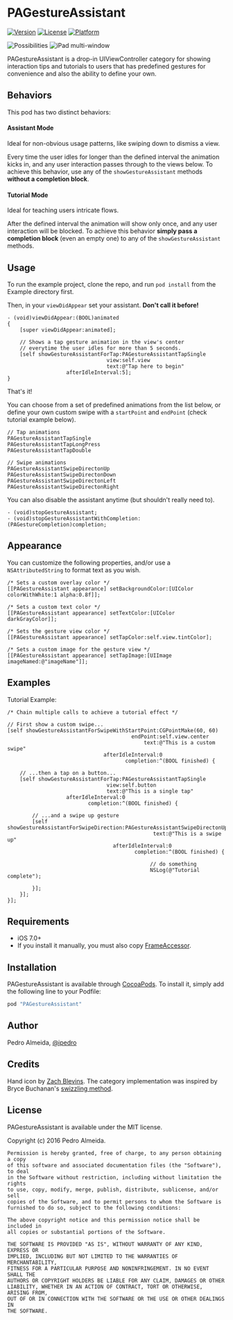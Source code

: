 # PAGestureAssistant

[![Version](https://img.shields.io/cocoapods/v/PAGestureAssistant.svg?style=flat)](http://cocoapods.org/pods/PAGestureAssistant)
[![License](https://img.shields.io/cocoapods/l/PAGestureAssistant.svg?style=flat)](http://cocoapods.org/pods/PAGestureAssistant)
[![Platform](https://img.shields.io/cocoapods/p/PAGestureAssistant.svg?style=flat)](http://cocoapods.org/pods/PAGestureAssistant)

![Possibilities](http://i.imgur.com/DVnwy8S.gif)
![iPad multi-window](http://i.imgur.com/Onj9A7i.gif)

  PAGestureAssistant is a drop-in UIViewController category for showing interaction tips and tutorials to users that has predefined gestures for convenience and also the ability to define your own.

## Behaviors

This pod has two distinct behaviors:

#### Assistant Mode
Ideal for non-obvious usage patterns, like swiping down to dismiss a view.

Every time the user idles for longer than the defined interval the animation kicks in, and any user interaction passes through to the views below. To achieve this behavior, use any of the `showGestureAssistant` methods **without a completion block**.

#### Tutorial Mode
Ideal for teaching users intricate flows.

After the defined interval the animation will show only once, and any user interaction will be blocked. To achieve this behavior **simply pass a completion block** (even an empty one) to any of the `showGestureAssistant` methods.

## Usage

To run the example project, clone the repo, and run `pod install` from the Example directory first.

Then, in your `viewDidAppear` set your assistant. **Don't call it before!**

```objc
- (void)viewDidAppear:(BOOL)animated
{
    [super viewDidAppear:animated];

    // Shows a tap gesture animation in the view's center
    // everytime the user idles for more than 5 seconds.
    [self showGestureAssistantForTap:PAGestureAssistantTapSingle
                                view:self.view
                                text:@"Tap here to begin"
                   afterIdleInterval:5];
}
```

That's it!

You can choose from a set of predefined animations from the list below, or define your own custom swipe with a `startPoint` and `endPoint` (check tutorial example below).

```objc
// Tap animations
PAGestureAssistantTapSingle
PAGestureAssistantTapLongPress
PAGestureAssistantTapDouble

// Swipe animations
PAGestureAssistantSwipeDirectonUp
PAGestureAssistantSwipeDirectonDown
PAGestureAssistantSwipeDirectonLeft
PAGestureAssistantSwipeDirectonRight
```


You can also disable  the assistant anytime (but shouldn't really need to).

```objc
- (void)stopGestureAssistant;
- (void)stopGestureAssistantWithCompletion:(PAGestureCompletion)completion;
```

## Appearance
You can customize the following properties, and/or use a `NSAttributedString` to format text as you wish.

```objc
/* Sets a custom overlay color */
[[PAGestureAssistant appearance] setBackgroundColor:[UIColor colorWithWhite:1 alpha:0.8f]];

/* Sets a custom text color */
[[PAGestureAssistant appearance] setTextColor:[UIColor darkGrayColor]];

/* Sets the gesture view color */
[[PAGestureAssistant appearance] setTapColor:self.view.tintColor];

/* Sets a custom image for the gesture view */
[[PAGestureAssistant appearance] setTapImage:[UIImage imageNamed:@"imageName"]];
```

## Examples
Tutorial Example:

```objc
/* Chain multiple calls to achieve a tutorial effect */

// First show a custom swipe...
[self showGestureAssistantForSwipeWithStartPoint:CGPointMake(60, 60)
                                        endPoint:self.view.center
                                            text:@"This is a custom swipe"
                               afterIdleInterval:0
                                      completion:^(BOOL finished) {

    // ...then a tap on a button...
    [self showGestureAssistantForTap:PAGestureAssistantTapSingle
                                view:self.button
                                text:@"This is a single tap"
                   afterIdleInterval:0
                          completion:^(BOOL finished) {

        // ...and a swipe up gesture
        [self showGestureAssistantForSwipeDirection:PAGestureAssistantSwipeDirectonUp
                                               text:@"This is a swipe up"
                                  afterIdleInterval:0
                                         completion:^(BOOL finished) {

                                              // do something
                                              NSLog(@"Tutorial complete");

        }];
    }];
}];
```


## Requirements

- iOS 7.0+
- If you install it manually, you must also copy  [FrameAccessor](https://github.com/AlexDenisov/FrameAccessor).


## Installation

PAGestureAssistant is available through [CocoaPods](http://cocoapods.org). To install
it, simply add the following line to your Podfile:

```ruby
pod "PAGestureAssistant"
```

## Author

Pedro Almeida, [@ipedro](https://twitter.com/ipedro)

## Credits

Hand icon by [Zach Blevins](https://dribbble.com/shots/1904249-Handy-Gestures).
The category implementation was inspired by Bryce Buchanan's [swizzling method]( https://blog.newrelic.com/2014/04/16/right-way-to-swizzle/).
## License

PAGestureAssistant is available under the MIT license.

Copyright (c) 2016 Pedro Almeida.

```
Permission is hereby granted, free of charge, to any person obtaining a copy
of this software and associated documentation files (the "Software"), to deal
in the Software without restriction, including without limitation the rights
to use, copy, modify, merge, publish, distribute, sublicense, and/or sell
copies of the Software, and to permit persons to whom the Software is
furnished to do so, subject to the following conditions:

The above copyright notice and this permission notice shall be included in
all copies or substantial portions of the Software.

THE SOFTWARE IS PROVIDED "AS IS", WITHOUT WARRANTY OF ANY KIND, EXPRESS OR
IMPLIED, INCLUDING BUT NOT LIMITED TO THE WARRANTIES OF MERCHANTABILITY,
FITNESS FOR A PARTICULAR PURPOSE AND NONINFRINGEMENT. IN NO EVENT SHALL THE
AUTHORS OR COPYRIGHT HOLDERS BE LIABLE FOR ANY CLAIM, DAMAGES OR OTHER
LIABILITY, WHETHER IN AN ACTION OF CONTRACT, TORT OR OTHERWISE, ARISING FROM,
OUT OF OR IN CONNECTION WITH THE SOFTWARE OR THE USE OR OTHER DEALINGS IN
THE SOFTWARE.
```
